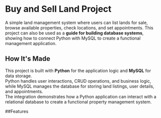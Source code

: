 # Buy and Sell Land Project

A simple land management system where users can list lands for sale, browse available properties, check locations, and set appointments.
This project can also be used as a **guide for building database systems**, showing how to connect Python with MySQL to create a functional management application.

## How It's Made

This project is built with **Python** for the application logic and **MySQL** for data storage.  
Python handles user interactions, CRUD operations, and business logic, while MySQL manages the database for storing land listings, user details, and appointments.  
The integration demonstrates how a Python application can interact with a relational database to create a functional property management system.

##Features
